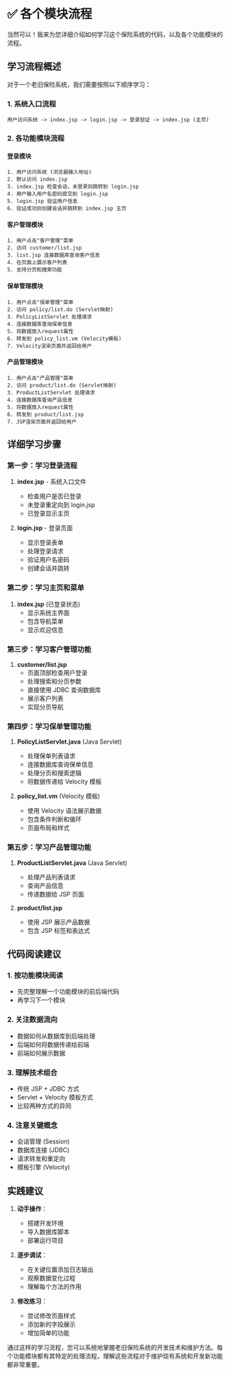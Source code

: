 # ✅ 各个模块流程

当然可以！我来为您详细介绍如何学习这个保险系统的代码，以及各个功能模块的流程。

## 学习流程概述

对于一个老旧保险系统，我们需要按照以下顺序学习：

### 1. 系统入口流程

```
用户访问系统 -> index.jsp -> login.jsp -> 登录验证 -> index.jsp (主页)
```

### 2. 各功能模块流程

#### 登录模块

```
1. 用户访问系统 (浏览器输入地址)
2. 默认访问 index.jsp
3. index.jsp 检查会话，未登录则跳转到 login.jsp
4. 用户输入用户名密码提交到 login.jsp
5. login.jsp 验证用户信息
6. 验证成功则创建会话并跳转到 index.jsp 主页
```

#### 客户管理模块

```
1. 用户点击"客户管理"菜单
2. 访问 customer/list.jsp
3. list.jsp 连接数据库查询客户信息
4. 在页面上展示客户列表
5. 支持分页和搜索功能
```

#### 保单管理模块

```
1. 用户点击"保单管理"菜单
2. 访问 policy/list.do (Servlet映射)
3. PolicyListServlet 处理请求
4. 连接数据库查询保单信息
5. 将数据放入request属性
6. 转发到 policy_list.vm (Velocity模板)
7. Velocity渲染页面并返回给用户
```

#### 产品管理模块

```
1. 用户点击"产品管理"菜单
2. 访问 product/list.do (Servlet映射)
3. ProductListServlet 处理请求
4. 连接数据库查询产品信息
5. 将数据放入request属性
6. 转发到 product/list.jsp
7. JSP渲染页面并返回给用户
```

## 详细学习步骤

### 第一步：学习登录流程

1. **index.jsp** - 系统入口文件

   - 检查用户是否已登录
   - 未登录重定向到 login.jsp
   - 已登录显示主页

2. **login.jsp** - 登录页面
   - 显示登录表单
   - 处理登录请求
   - 验证用户名密码
   - 创建会话并跳转

### 第二步：学习主页和菜单

1. **index.jsp** (已登录状态)
   - 显示系统主界面
   - 包含导航菜单
   - 显示欢迎信息

### 第三步：学习客户管理功能

1. **customer/list.jsp**
   - 页面顶部检查用户登录
   - 处理搜索和分页参数
   - 直接使用 JDBC 查询数据库
   - 展示客户列表
   - 实现分页导航

### 第四步：学习保单管理功能

1. **PolicyListServlet.java** (Java Servlet)

   - 处理保单列表请求
   - 连接数据库查询保单信息
   - 处理分页和搜索逻辑
   - 将数据传递给 Velocity 模板

2. **policy_list.vm** (Velocity 模板)
   - 使用 Velocity 语法展示数据
   - 包含条件判断和循环
   - 页面布局和样式

### 第五步：学习产品管理功能

1. **ProductListServlet.java** (Java Servlet)

   - 处理产品列表请求
   - 查询产品信息
   - 传递数据给 JSP 页面

2. **product/list.jsp**
   - 使用 JSP 展示产品数据
   - 包含 JSP 标签和表达式

## 代码阅读建议

### 1. 按功能模块阅读

- 先完整理解一个功能模块的前后端代码
- 再学习下一个模块

### 2. 关注数据流向

- 数据如何从数据库到后端处理
- 后端如何将数据传递给前端
- 前端如何展示数据

### 3. 理解技术组合

- 传统 JSP + JDBC 方式
- Servlet + Velocity 模板方式
- 比较两种方式的异同

### 4. 注意关键概念

- 会话管理 (Session)
- 数据库连接 (JDBC)
- 请求转发和重定向
- 模板引擎 (Velocity)

## 实践建议

1. **动手操作**：

   - 搭建开发环境
   - 导入数据库脚本
   - 部署运行项目

2. **逐步调试**：

   - 在关键位置添加日志输出
   - 观察数据变化过程
   - 理解每个方法的作用

3. **修改练习**：
   - 尝试修改页面样式
   - 添加新的字段展示
   - 增加简单的功能

通过这样的学习流程，您可以系统地掌握老旧保险系统的开发技术和维护方法。每个功能模块都有其特定的处理流程，理解这些流程对于维护现有系统和开发新功能都非常重要。
